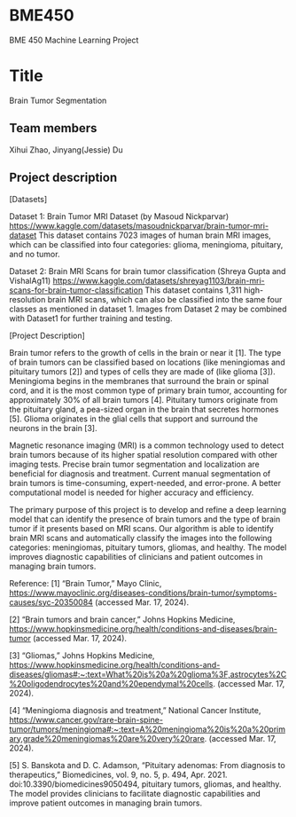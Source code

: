 # BME450
BME 450 Machine Learning Project

# Title
Brain Tumor Segmentation
## Team members
Xihui Zhao, Jinyang(Jessie) Du
## Project description
[Datasets]

Dataset 1: Brain Tumor MRI Dataset (by Masoud Nickparvar)
https://www.kaggle.com/datasets/masoudnickparvar/brain-tumor-mri-dataset
This dataset contains 7023 images of human brain MRI images, which can be classified into four categories: glioma, meningioma, pituitary, and no tumor. 

Dataset 2: Brain MRI Scans for brain tumor classification (Shreya Gupta and VishalAg11)
https://www.kaggle.com/datasets/shreyag1103/brain-mri-scans-for-brain-tumor-classification
This dataset contains 1,311 high-resolution brain MRI scans, which can also be classified into the same four classes as mentioned in dataset 1. Images from Dataset 2 may be combined with Dataset1 for further training and testing.

[Project Description]

Brain tumor refers to the growth of cells in the brain or near it [1]. The type of brain tumors can be classified based on locations (like meningiomas and pituitary tumors [2]) and types of cells they are made of (like glioma [3]). Meningioma begins in the membranes that surround the brain or spinal cord, and it is the most common type of primary brain tumor, accounting for approximately 30% of all brain tumors [4]. Pituitary tumors originate from the pituitary gland, a pea-sized organ in the brain that secretes hormones [5]. Glioma originates in the glial cells that support and surround the neurons in the brain [3].

Magnetic resonance imaging (MRI) is a common technology used to detect brain tumors because of  its higher spatial resolution compared with other imaging tests. Precise brain tumor segmentation and localization are beneficial for diagnosis and treatment. Current manual segmentation of brain tumors is time-consuming, expert-needed, and error-prone. A better computational model is needed for higher accuracy and efficiency.

The primary purpose of this project is to develop and refine a deep learning model that can identify the presence of brain tumors and the type of brain tumor if it presents based on MRI scans. Our algorithm is able to identify brain MRI scans and automatically classify the images into the following categories: meningiomas, pituitary tumors, gliomas, and healthy. The model improves diagnostic capabilities of clinicians and patient outcomes in managing brain tumors.








Reference:
[1] “Brain Tumor,” Mayo Clinic, https://www.mayoclinic.org/diseases-conditions/brain-tumor/symptoms-causes/syc-20350084 (accessed Mar. 17, 2024). 

[2] “Brain tumors and brain cancer,” Johns Hopkins Medicine, https://www.hopkinsmedicine.org/health/conditions-and-diseases/brain-tumor (accessed Mar. 17, 2024). 

[3] “Gliomas,” Johns Hopkins Medicine, https://www.hopkinsmedicine.org/health/conditions-and-diseases/gliomas#:~:text=What%20is%20a%20glioma%3F,astrocytes%2C%20oligodendrocytes%20and%20ependymal%20cells. (accessed Mar. 17, 2024). 

[4] “Meningioma diagnosis and treatment,” National Cancer Institute, https://www.cancer.gov/rare-brain-spine-tumor/tumors/meningioma#:~:text=A%20meningioma%20is%20a%20primary,grade%20meningiomas%20are%20very%20rare. (accessed Mar. 17, 2024). 

[5] S. Banskota and D. C. Adamson, “Pituitary adenomas: From diagnosis to therapeutics,” Biomedicines, vol. 9, no. 5, p. 494, Apr. 2021. doi:10.3390/biomedicines9050494, pituitary tumors, gliomas, and healthy. The model provides clinicians to facilitate diagnostic capabilities and improve patient outcomes in managing brain tumors.
